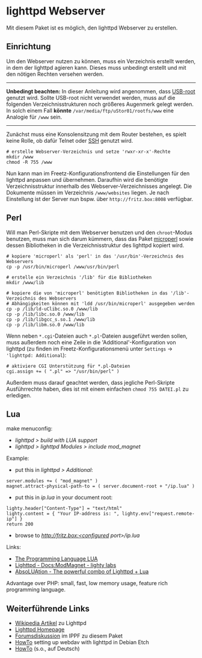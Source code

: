 lighttpd Webserver
==================

Mit diesem Paket ist es möglich, den lighttpd Webserver zu erstellen.

Einrichtung
-----------

Um den Webserver nutzen zu können, muss ein Verzeichnis erstellt werden,
in dem der lighttpd agieren kann. Dieses muss unbedingt erstellt und mit
den nötigen Rechten versehen werden.

------------------------------------------------------------------------

**Unbedingt beachten:** In dieser Anleitung wird angenommen, dass
[USB-root](../usbroot/README.md) genutzt wird. Sollte USB-root nicht
verwendet werden, muss auf die folgenden Verzeichnisstrukturen noch
größeres Augenmerk gelegt werden. In solch einem Fall **könnte**
`/var/media/ftp/uStor01/rootfs/www` eine Analogie für `/www` sein.

------------------------------------------------------------------------

Zunächst muss eine Konsolensitzung mit dem Router bestehen, es spielt
keine Rolle, ob dafür Telnet oder [SSH](../dropbear/README.md) genutzt
wird.

```
# erstelle Webserver-Verzeichnis und setze 'rwxr-xr-x'-Rechte
mkdir /www
chmod -R 755 /www
```

Nun kann man im Freetz-Konfigurationsfrontend die Einstellungen für den
lighttpd anpassen und übernehmen. Daraufhin wird die benötigte
Verzeichnisstruktur innerhalb des Webserver-Verzeichnisses angelegt. Die
Dokumente müssen im Verzeichnis `/www/websites` liegen. Je nach
Einstellung ist der Server nun bspw. über `http://fritz.box:8008`
verfügbar.

Perl
----

Will man Perl-Skripte mit dem Webserver benutzen und den `chroot`-Modus
benutzen, muss man sich darum kümmern, dass das Paket
[microperl](../microperl/README.md) sowie dessen Bibliotheken in die
Verzeichnisstruktur des lighttpd kopiert wird.

```
# kopiere 'microperl' als 'perl' in das '/usr/bin'-Verzeichnis des Webservers
cp -p /usr/bin/microperl /www/usr/bin/perl

# erstelle ein Verzeichnis '/lib' für die Bibliotheken
mkdir /www/lib

# kopiere die von 'microperl' benötigten Bibliotheken in das '/lib'-Verzeichnis des Webservers
# Abhängigkeiten können mit 'ldd /usr/bin/microperl' ausgegeben werden
cp -p /lib/ld-uClibc.so.0 /www/lib
cp -p /lib/libc.so.0 /www/lib
cp -p /lib/libgcc_s.so.1 /www/lib
cp -p /lib/libm.so.0 /www/lib
```

Wenn neben `*.cgi`-Dateien auch `*.pl`-Dateien ausgeführt werden sollen,
muss außerdem noch eine Zeile in die 'Additional'-Konfiguration von
lighttpd (zu finden im Freetz-Konfigurationsmenü unter `Settings` →
`'lighttpd: Additional`):

```
# aktiviere CGI Unterstützung für *.pl-Dateien
cgi.assign += ( ".pl" => "/usr/bin/perl" )
```

Außerdem muss darauf geachtet werden, dass jegliche Perl-Skripte
Ausführrechte haben, dies ist mit einem einfachen `chmod 755 DATEI.pl`
zu erledigen.

Lua
---

make menuconfig:

-   *lighttpd > build with LUA support*
-   *lighttpd > lighttpd Modules > include mod_magnet*

Example:

-   put this in *lighttpd > Additional*:

```
server.modules += ( "mod_magnet" )
magnet.attract-physical-path-to = ( server.document-root + "/ip.lua" )
```

-   put this in *ip.lua* in your document root:

```
lighty.header["Content-Type"] = "text/html"
lighty.content = { "Your IP-address is: ", lighty.env["request.remote-ip"] }
return 200
```

-   browse to *http://fritz.box:<configured port>/ip.lua*

Links:

-   [The Programming Language
    LUA](http://www.lua.org/)
-   [Lighttpd - Docs:ModMagnet - lighty
    labs](http://redmine.lighttpd.net/wiki/lighttpd/Docs:ModMagnet)
-   [AbsoLUAtion - The powerful combo of Lighttpd +
    Lua](http://redmine.lighttpd.net/wiki/1/AbsoLUAtion)

Advantage over PHP: small, fast, low memory usage, feature rich
programming language.

Weiterführende Links
--------------------

-   [Wikipedia
    Artikel](http://de.wikipedia.org/wiki/Lighttpd) zu
    Lighttpd
-   [Lighttpd Homepage](http://www.lighttpd.net)
-   [Forumsdiskussion](http://www.ip-phone-forum.de/showthread.php?t=185448)
    im IPPF zu diesem Paket
-   [HowTo](http://www.howtoforge.com/setting-up-webdav-with-lighttpd-debian-etch)
    setting up webdav with lighttpd in Debian Etch
-   [HowTo](http://www.howtoforge.de/howto/wie-man-webdav-mit-lighttpd-auf-debian-etch-konfiguriert)
    (s.o., auf Deutsch)

